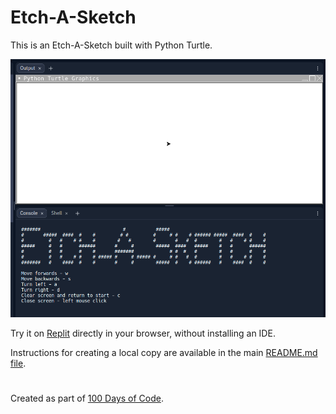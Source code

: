 # Etch-A-Sketch

This is an Etch-A-Sketch built with Python Turtle.

![Etch-A-Sketch](https://github.com/ZanClifton/basic-python-projects/blob/main/images/etch-a-sketch.png)

Try it on [Replit](https://replit.com/@ZanClifton/etch-a-sketch?v=1) directly in your browser, without installing an IDE.

Instructions for creating a local copy are available in the main [README.md file](https://github.com/ZanClifton/basic-python-projects/blob/main/README.md).

#

Created as part of [100 Days of Code](https://github.com/ZanClifton/100-days-of-code/blob/master/log.md).
